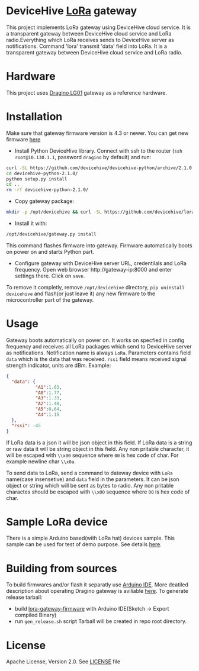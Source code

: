 # DeviceHive [LoRa](https://www.lora-alliance.org/) gateway
This project implements LoRa gateway using DeviceHive cloud service. It is a
transparent gateway between DeviceHive cloud service and LoRa radio.Everything
which LoRa receives sends to DeviceHive server as notifications. Command 'lora'
transmit 'data' field into LoRa. It is a transparent gateway between DeviceHive
cloud service and LoRa radio.

# Hardware
This project uses [Dragino LG01](http://www.dragino.com/products/lora/item/117-lg01-p.html)
gateway as a reference hardware.

# Installation
Make sure that gateway firmware version is 4.3 or newer. You can get new
firmware [here](http://www.dragino.com/downloads/index.php?dir=motherboards/ms14/Firmware/IoT/)
- Install Python DeviceHive library. Connect with ssh to the router
(`ssh root@10.130.1.1`, password `dragino` by default) and run:
```bash
curl -SL https://github.com/devicehive/devicehive-python/archive/2.1.0.tar.gz | tar zx
cd devicehive-python-2.1.0/
python setup.py install
cd ..
rm -rf devicehive-python-2.1.0/
```
- Copy gateway package:
```bash
mkdir -p /opt/devicehive && curl -SL https://github.com/devicehive/lora-gateway/releases/download/v0.0.2/gateway.tar.gz | tar zx -C /opt/devicehive
```
- Install it with:
```bash
/opt/devicehive/gateway.py install
```
This command flashes firmware into gateway. Firmware automatically boots on power on and
starts Python part.
- Configure gateway with DeviceHive server URL, credentilals and LoRa frequency. Open web
browser http://gateway-ip:8000 and enter settings there. Click on `save`.

To remove it completly, remove `/opt/devicehive` directory,
`pip uninstall devicehive` and flash(or just leave it) any new firmware to the
microcontroller part of the gateway.

# Usage
Gateway boots automatically on power on. It works on specfied in config frequency and
receives all LoRa packages which send to DeviceHive server as notifications. Notification
name is always `LoRa`.  Parameters contains field `data` which is the data that was received.
`rssi` field means received signal strength indicator, units are dBm.
Example:
```json
{
  "data": {
           "A1":1.63,
           "A0":1.77,
           "A3":1.33,
           "A2":1.48,
           "A5":0.64,
           "A4":1.15
  },
  "rssi": -45
}
```
If LoRa data is a json it will be json object in this field. If LoRa data is a string or raw data it
will be string object in this field. Any non pritable character, it will be escaped with `\\x00`
sequence where `00` is hex code of char. For example newline char `\\x0a`.

To send data to LoRa, send a command to dateway device with `LoRa` name(case
insensetive) and `data` field in the parameters. It can be json object or string which will be
sent as bytes to radio. Any non pritable charactes should be escaped with `\\x00` sequence
where `00` is hex code of char.

# Sample LoRa device
There is a simple Arduino based(with LoRa hat) devices sample. This sample can be used for
test of demo purpose. See details [here](./lora-demo-device).

# Building from sources
To build firmwares and/or flash it separatly use [Arduino IDE](https://www.arduino.cc/en/Main/Software).
More deatiled description about operating Dragino gateway is aviliable [here](http://www.dragino.com/downloads/downloads/UserManual/LG01_LoRa_Gateway_User_Manual.pdf).
To generate release tarball:
- build [lora-gateway-firmware](./lora-gateway-firmware) with Arduino IDE(Sketch -> Export
compiled Binary)
- run `gen_release.sh` script
Tarball will be created in repo root directory.

# License
Apache License, Version 2.0. See [LICENSE](./LICENSE) file
